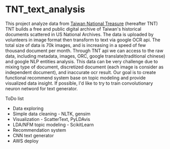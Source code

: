 # TNT_text_analysis
This project analyze data from [Taiwan National Treasure](https://github.com/national-treasures-tw) (hereafter TNT)
TNT builds a free and public digital archive of Taiwan's historical documents scattered in US National Archives.
The data is uploaded by volunteers in image format then transform to text via google OCR api. 
The total size of data is 70k images, and is increasing in a speed of few thousand document per month.
Through TNT api we can access to the raw data, including metadata, images, ORC, google translate(traditional chinese) and google NLP entities analysis.
This data can be very challenge due to mixing type of document, discretized document (each image is consider as independent document), and inaccurate ocr result.
Our goal is to create functional recommend system base on topic modeling and provide visualized data insight.
If possible, I'd like to try to train convolutionary neuron netword for text generator.

ToDo list
- Data exploring
- Simple data cleaning - NLTK, gensim
- Visualization - ScatterText, PyLDAvis
- LDA/NFM topic modeling - ScikitLearn
- Recommendation system
- CNN text generator
- AWS deploy
